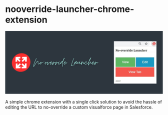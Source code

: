 # nooverride-launcher-chrome-extension

![extension promo](https://github.com/varughese-febin/nooverride-launcher-chrome-extension/blob/master/promo.png?raw=true)

A simple chrome extension with a single click solution to avoid the hassle of editing the URL to no-override a custom visualforce page in Salesforce.
